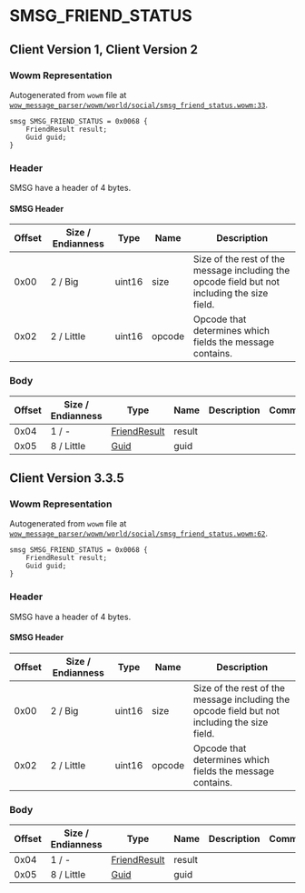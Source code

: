 # SMSG_FRIEND_STATUS

## Client Version 1, Client Version 2

### Wowm Representation

Autogenerated from `wowm` file at [`wow_message_parser/wowm/world/social/smsg_friend_status.wowm:33`](https://github.com/gtker/wow_messages/tree/main/wow_message_parser/wowm/world/social/smsg_friend_status.wowm#L33).
```rust,ignore
smsg SMSG_FRIEND_STATUS = 0x0068 {
    FriendResult result;
    Guid guid;
}
```
### Header

SMSG have a header of 4 bytes.

#### SMSG Header

| Offset | Size / Endianness | Type   | Name   | Description |
| ------ | ----------------- | ------ | ------ | ----------- |
| 0x00   | 2 / Big           | uint16 | size   | Size of the rest of the message including the opcode field but not including the size field.|
| 0x02   | 2 / Little        | uint16 | opcode | Opcode that determines which fields the message contains.|

### Body

| Offset | Size / Endianness | Type | Name | Description | Comment |
| ------ | ----------------- | ---- | ---- | ----------- | ------- |
| 0x04 | 1 / - | [FriendResult](friendresult.md) | result |  |  |
| 0x05 | 8 / Little | [Guid](../types/packed-guid.md) | guid |  |  |

## Client Version 3.3.5

### Wowm Representation

Autogenerated from `wowm` file at [`wow_message_parser/wowm/world/social/smsg_friend_status.wowm:62`](https://github.com/gtker/wow_messages/tree/main/wow_message_parser/wowm/world/social/smsg_friend_status.wowm#L62).
```rust,ignore
smsg SMSG_FRIEND_STATUS = 0x0068 {
    FriendResult result;
    Guid guid;
}
```
### Header

SMSG have a header of 4 bytes.

#### SMSG Header

| Offset | Size / Endianness | Type   | Name   | Description |
| ------ | ----------------- | ------ | ------ | ----------- |
| 0x00   | 2 / Big           | uint16 | size   | Size of the rest of the message including the opcode field but not including the size field.|
| 0x02   | 2 / Little        | uint16 | opcode | Opcode that determines which fields the message contains.|

### Body

| Offset | Size / Endianness | Type | Name | Description | Comment |
| ------ | ----------------- | ---- | ---- | ----------- | ------- |
| 0x04 | 1 / - | [FriendResult](friendresult.md) | result |  |  |
| 0x05 | 8 / Little | [Guid](../types/packed-guid.md) | guid |  |  |

